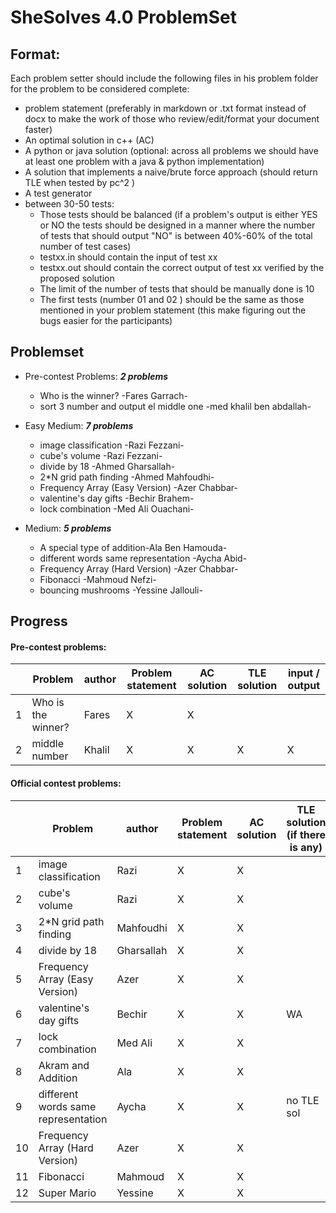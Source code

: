 # SheSolves 4.0 ProblemSet

## Format:

Each problem setter should include the following files in his problem folder for the problem to be considered complete:

- problem statement (preferably in markdown or .txt format instead of docx to make the work of those who review/edit/format your document faster)
- An optimal solution in c++ (AC)
- A python or java solution (optional: across all problems we should have at least one problem with a java & python implementation)  
- A solution that implements a naive/brute force approach (should return TLE when tested by pc^2 ) 
- A test generator 
- between 30-50 tests:
	-  Those tests should be balanced (if a problem's output is either YES or NO the tests should be designed in a manner where the number of tests that should output "NO" is between 40%-60% of the total number of test cases) 
	- testxx.in should contain the input of test xx
	- testxx.out should contain the correct output of test xx verified by the proposed solution
	- The limit of the number of tests that should be manually done is 10 
	- The first tests (number 01 and 02 ) should be the same as those mentioned in your problem statement (this make figuring out the bugs easier for the participants)  

## Problemset

* Pre-contest Problems: ***2 problems*** 
	* Who is the winner? -Fares Garrach-
	* sort 3 number and output el middle one -med khalil ben abdallah-

* Easy Medium:  ***7 problems***
	* image classification -Razi Fezzani-
	*  cube's volume -Razi Fezzani-
	*  divide by 18 -Ahmed Gharsallah-
	*  2*N grid path finding -Ahmed Mahfoudhi-
	*  Frequency Array (Easy Version) -Azer Chabbar-
	* valentine's day gifts -Bechir Brahem-
	* lock combination -Med Ali Ouachani-
* Medium: ***5 problems***
	*  A special type of addition-Ala Ben Hamouda-
	* different words same representation -Aycha Abid-
	*  Frequency Array (Hard Version) -Azer Chabbar-
	*  Fibonacci -Mahmoud Nefzi-
	*  bouncing mushrooms -Yessine Jallouli-

## Progress 

#### Pre-contest problems:

|      | Problem            | author | Problem statement | AC solution | TLE solution | input / output |
| ---- | ------------------ | ------ | ----------------- | ----------- | ------------ | -------------- |
| 1    | Who is the winner? | Fares  |         X         |      X      |              |                |
| 2    | middle number      | Khalil |         X         |      X      |      X       |        X       |

#### Official contest problems:

|      | Problem                             | author     | Problem statement | AC solution | TLE solution (if there is any) | input / output |
| ---- | ----------------------------------- | ---------- | ----------------- | ----------- | ------------------------------ | -------------- |
| 1    | image classification                | Razi       |         X         |     X       |                                |      x          |
| 2    | cube's volume                       | Razi       |         X         |     X       |                                |       x         |
| 3    | 2*N grid path finding               | Mahfoudhi  |         X         |      X      |                                |                |
| 4    | divide by 18                        | Gharsallah |         X         |      X       |                                |                |
| 5    | Frequency Array (Easy Version)      | Azer       |         X         |     X       |                                |                |
| 6    | valentine's day gifts               | Bechir     |         X         |      X      |              WA                |     X          |
| 7    | lock combination                    | Med Ali    |         X         |      X      |                                |                |
| 8    | Akram and Addition                  | Ala        |         X         |      X      |                                |       X        |
| 9    | different words same representation | Aycha      |         X         |      X      |           no TLE sol           |       X        |
| 10   | Frequency Array (Hard Version)      | Azer       |         X         |      X      |                                |                |
| 11   | Fibonacci                           | Mahmoud    |         X         |      X      |                                |                |
| 12   | Super Mario                         | Yessine    |         X         |      X      |                                |                |
